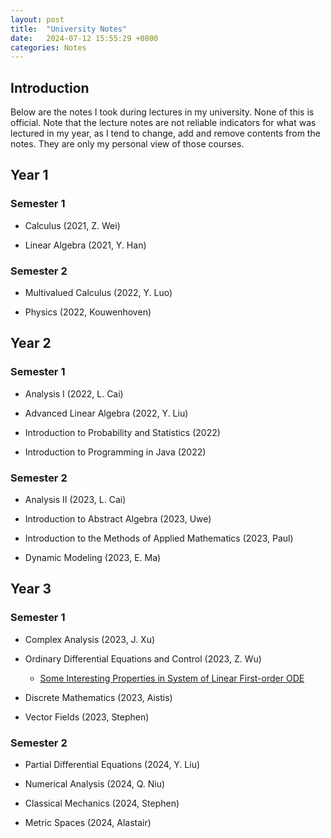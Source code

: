 ```yaml
---
layout: post
title:  "University Notes"
date:   2024-07-12 15:55:29 +0800
categories: Notes
---
```


## Introduction

Below are the notes I took during lectures in my university. None of this is official. Note that the lecture notes are not reliable indicators for what was lectured in my year, as I tend to change, add and remove contents from the notes. They are only my personal view of those courses.

## Year 1

### Semester 1

- Calculus (2021, Z. Wei)

- Linear Algebra (2021, Y. Han)

### Semester 2

- Multivalued Calculus (2022, Y. Luo)

- Physics (2022, Kouwenhoven)

## Year 2

### Semester 1

- Analysis I (2022, L. Cai)

- Advanced Linear Algebra (2022, Y. Liu)

- Introduction to Probability and Statistics (2022)

- Introduction to Programming in Java (2022)

### Semester 2

- Analysis II (2023, L. Cai)

- Introduction to Abstract Algebra (2023, Uwe)

- Introduction to the Methods of Applied Mathematics (2023, Paul)

- Dynamic Modeling (2023, E. Ma)

## Year 3

### Semester 1

- Complex Analysis (2023, J. Xu)

- Ordinary Differential Equations and Control (2023, Z. Wu)

  - [Some Interesting Properties in System of Linear First-order ODE](../../../../../source/ODE.pdf)

- Discrete Mathematics (2023, Aistis)

- Vector Fields (2023, Stephen)

### Semester 2

- Partial Differential Equations (2024, Y. Liu)

- Numerical Analysis (2024, Q. Niu)

- Classical Mechanics (2024, Stephen)

- Metric Spaces (2024, Alastair)